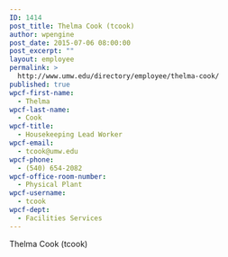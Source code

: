 ```yaml
---
ID: 1414
post_title: Thelma Cook (tcook)
author: wpengine
post_date: 2015-07-06 08:00:00
post_excerpt: ""
layout: employee
permalink: >
  http://www.umw.edu/directory/employee/thelma-cook/
published: true
wpcf-first-name:
  - Thelma
wpcf-last-name:
  - Cook
wpcf-title:
  - Housekeeping Lead Worker
wpcf-email:
  - tcook@umw.edu
wpcf-phone:
  - (540) 654-2082
wpcf-office-room-number:
  - Physical Plant
wpcf-username:
  - tcook
wpcf-dept:
  - Facilities Services
---
```

Thelma Cook (tcook)
